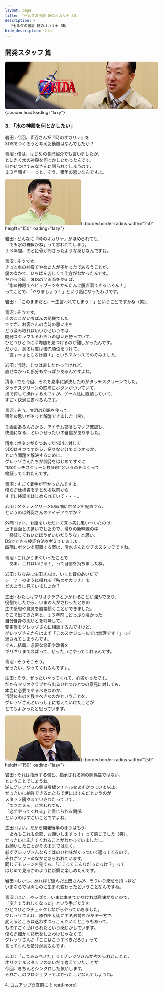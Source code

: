 ```yaml
---
layout: page
title: 『ゼルダの伝説 時のオカリナ 3D』
description: >
  『ゼルダの伝説 時のオカリナ 3D』
hide_description: ture
---
```


## 開発スタッフ 篇

![](/interviews/jp/3ds/aqej/vol1/img/mainvisual3.jpg){:.border.lead loading="lazy"}

### 3. 「水の神殿を何とかしたい」

岩田
: 今回、青沼さんが『時のオカリナ』を<br>3DSでつくろうと考えた動機はなんでしたか？

青沼
: 僕は、はじめの自己紹介でも言いましたが、<br>とにかく水の神殿を何とかしたかったんです。<br>何かにつけてみなさんに語られてしまうので、<br>１３年間ずーーっと、そう、積年の思いなんですよ。

![](/interviews/jp/3ds/aqej/vol1/img/photo10.jpg){:.border.border-radius width="250" height="150"  loading="lazy"}

岩田
: どんなに『時のオカリナ』がほめられても、<br>「でも水の神殿がね」って言われてしまう。<br>１３年間、のどに骨が刺さったような感じなんですね。

青沼
: そうです。<br>きっと水の神殿でやめた人が多かったであろうことが、<br>僕のなかで、いちばん苦しくて仕方がなかったんです。<br>だから今回、3DSの２画面を使えば、<br>「水の神殿でヘビィブーツをかんたんに脱ぎ着できるじゃん！」<br>ってことで、「やりましょう！」という話になったわけです。

岩田
: 「このままだと、一生言われてしまう！」ということですかね（笑）。

青沼
: そうです。<br>そのことがいちばんの動機でした。<br>ですが、お客さんの当時の思い出を<br>どう汲み取ればいいかというのは、<br>開発スタッフもそれぞれの思いを持っていて、<br>ひとつひとつに平均値を見つけるのが難しかったんです。<br>だから、ある程度は優先順位をつけて、<br>「直すべきところは直す」というスタンスでのぞみました。

岩田
: 当時、じつは直したかったけれど、<br>直せなかった部分もやっぱりあるんですよね。

清水
: でも今回、それを見事に解決したのがタッチスクリーンでした。<br>タッチスクリーンの四隅にボタンがついていて、<br>指で押して操作するんですが、ゲーム性に直結していて、<br>すごく快適に遊べるんです。

青沼
: そう。文明の利器を使って、<br>積年の思いがやっと解消できました（笑）。<br>

２画面あるんだから、アイテム交換もマップ確認も、<br>快適になる、というぜったいの自信がありました。

清水
: ボタンが６つあったN64に対して<br>3DSは４つですから、足りない分をどうするか、<br>という問題を解決するために、<br>グレッゾさんたちが開発をはじめてすぐに<br>“DSタッチスクリーン検証班”というのをつくって<br>検証してくれたんです。

青沼
: すごく着手が早かったんですよ。<br>僕らが仕様書をまとめる以前から<br>すでに検証をはじめられていて・・・。

岩田
: タッチスクリーンの四隅にボタンを配置する、<br>というのは外岡さんのアイデアですか？

外岡
: はい。お話をいただいて真っ先に思いついたのは、<br>上下画面との違いでしたので、帰りの新幹線の中<br>「検証しておいたほうがいいだろうな」と思い、<br>DSでできる検証方法を考えていました。<br>四隅にボタンを配置する案は、清水さんとウチのスタッフですね。

青沼
: これがうまくいったことで<br>「ああ、これはいける！」って自信を持ちましたね。

岩田
: ちなみに生田さんは、いまと昔のあいだで<br>シーソーのように揺れる『時のオカリナ』を<br>どのように見ていましたか？

生田
: わたしはマリオクラブとかかわることが強みであり、<br>役割でしたから、いまの人がさわったときの<br>生の感想や意見を直接聞くことができました。<br>そこで出てきた声と、１３年前にどっぷり浸かった<br>自分自身の思いとを吟味して、<br>変更案をグレッゾさんに相談するんですけど、<br>グレッゾさんからはまず「このスケジュールでは無理です！」って<br>返されてしまうんです。<br>でも、結局、必要な修正や改善を<br>ギリギリまでねばって、ぜったいにやってくれるんです。

青沼
: そうそうそう。<br>ぜったい、やってくれるんですよ。

生田
: そう、ぜったいやってくれて、心強かったです。<br>だからマリオクラブから出るひとつひとつの意見に対しても、<br>本当に必要でやるべきなのか、<br>当時のものを残すべきなのかということを、<br>グレッゾさんといっしょに考えていけたことが<br>とてもよかったと思っています。

![](/interviews/jp/3ds/aqej/vol1/img/photo11.jpg){:.border.border-radius width="250" height="150"  loading="lazy"}

岩田
: それは指示する側と、指示される側の関係性ではない、<br>ということでしょうね。<br>逆にグレッゾさん側は看板タイトルをあずかっている以上、<br>ぜったいに納得できるかたちで世に出すんだというのが<br>スタッフ隅々までいきわたっていて、<br>「できません」と言われても、<br>「必ずやってくれる」と信じられる関係、<br>というのはすごいことですよね。

生田
: はい。だから開発後半のほうはもう、<br>「あれもこれも全部、お願いしますっ！」って感じでした（笑）。<br>ぜったいに応えてくれることがわかっていましたし、<br>お願いしたことがそのままではなく、<br>必ずグレッゾさんならではのひと味がくっついて返ってくるので、<br>それがソフトのなかにあらわれています。<br>同じデモシーンを見ても、「ここってこんなだったっけ？」って<br>はじめて見るかのように新鮮に楽しめたんです。

岩田
: むかし、あれほど遊んだ生田さんが、そういう感想を持つほど<br>いまならではのものに生まれ変わったということなんですね。

青沼
: はい。やっぱり、いまに生きていなければ意味がないので、<br>「変えてうれしくなった」という手ごたえを<br>ひとつひとつチェックしながらやっていきました。<br>グレッゾさんは、原作を大切にする気持ちがある一方で、<br>変えるところは迷わずつっこんでいくところもあって、<br>ものすごく助けられたという感じがしています。<br>僕らが細かく指示をしたわけじゃなくて、<br>グレッゾさんが「ここはこうすべきだろう」って<br>言ってくれた部分があるんです。

岩田
: 「こうあるべきだ」ってグレッゾさんが考えられたことと、<br>オリジナルスタッフのあいだで考えていたことが<br>今回、きちんとシンクロした気がします。<br>それがこのプロジェクトでよかったことなんでしょうね。

[4. ロムアップの直前に](4.md)
{:.read-more}

